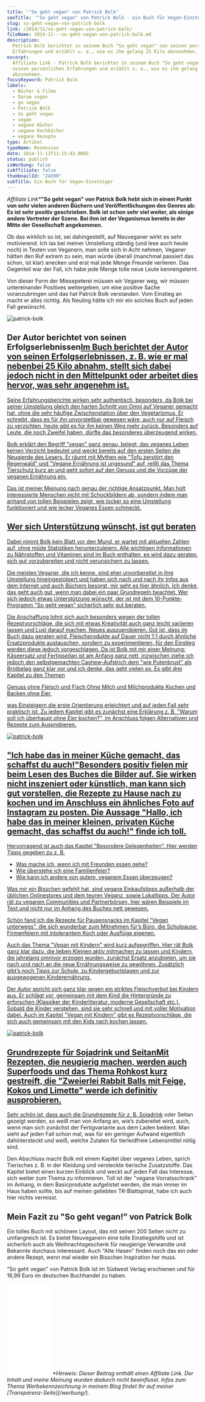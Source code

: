```yaml
---
title: '"So geht vegan" von Patrick Bolk'
seoTitle: '"So geht vegan" von Patrick Bolk - ein Buch für Vegan-Einsteiger'
slug: so-geht-vegan-von-patrick-bolk
link: /2014/11/so-geht-vegan-von-patrick-bolk/
fileName: 2014-11---so-geht-vegan-von-patrick-bolk.md
description:
  Patrick Bolk berichtet in seinem Buch "So geht vegan" von seinen persönlichen
  Erfahrungen und erzählt u. a., wie es ihm gelang 25 Kilo abzunehmen.
excerpt:
  Affiliate Link - Patrick Bolk berichtet in seinem Buch "So geht vegan" von
  seinen persönlichen Erfahrungen und erzählt u. a., wie es ihm gelang 25 Kilo
  abzunehmen.
focusKeyword: Patrick Bolk
labels:
  - Bücher & Filme
  - Darum vegan
  - go vegan
  - Patrick Bolk
  - So geht vegan
  - vegan
  - vegane Bücher
  - vegane Kochbücher
  - vegane Rezepte
type: Artikel
typeName: Rezension
date: 2014-11-13T11:15:43.000Z
status: publish
isWerbung: false
isAffiliate: false
thumbnailId: "24390"
subTitle: Ein Buch für Vegan-Einsteiger
---
```


<em>Affiliate Link\*</em><strong>"So geht vegan" von Patrick Bolk hebt sich in
einem Punkt von sehr vielen anderen Büchern und Veröffentlichungen des Genres
ab: Es ist sehr positiv geschrieben. Bolk ist schon sehr viel weiter, als einige
andere Vertreter der Szene. Bei ihm ist der Veganismus bereits in der Mitte der
Gesellschaft angekommen.</strong>

Ob das wirklich so ist, sei dahingestellt, auf Neuveganer wirkt es sehr
motivierend. Ich las bei meiner Umstellung ständig (und lese auch heute noch) in
Texten von Veganern, man solle sich in Acht nehmen, Veganer hätten den Ruf
extrem zu sein, man würde überall (manchmal passiert das schon, ist klar)
anecken und erst mal jede Menge Freunde verlieren. Das Gegenteil war der Fall,
ich habe jede Menge tolle neue Leute kennengelernt.

Von dieser Form der Miesepeterei müssen wir Veganer weg, wir müssen
untereinander Positives weitergeben, um eine positive Sache voranzubringen und
das hat Patrick Bolk verstanden. Vom Einstieg an macht er alles richtig. Als
Neuling hätte ich mir ein solches Buch auf jeden Fall gewünscht.

![patrick-bolk](http://cardamonchai.com/wp-content/uploads/2019/06/patrick-bolk-2-400x600.jpg)

## Der Autor berichtet von seinen Erfolgserlebnissen<a href="https://amzn.to/31ngUxz" target="_blank" rel="noopener">Im Buch berichtet der Autor von seinen Erfolgserlebnissen, z. B. wie er mal nebenbei 25 Kilo abnahm, stellt sich dabei jedoch nicht in den Mittelpunkt oder arbeitet dies hervor, was sehr angenehm ist.

Seine Erfahrungsberichte wirken sehr authentisch, besonders, da Bolk bei seiner
Umstellung gleich den harten Schnitt von Omni auf Veganer gemacht hat, ohne die
sehr häufige Zwischenstation über den Vegetarismus. Er schreibt, dass es für ihn
unvorstellbar gewesen wäre, auch nur auf Fleisch zu verzichten, heute gibt es
für ihn keinen Weg mehr zurück. Besonders auf Leute, die noch Zweifel haben,
dürfte das besonderes überzeugend wirken.

Bolk erklärt den Begriff "vegan" ganz genau, belegt, das veganes Leben keinen
Verzicht bedeutet und weckt bereits auf den ersten Seiten die Neugierde des
Lesers. Er räumt mit Mythen wie "Tofu zerstört den Regenwald" und "Vegane
Ernährung ist ungesund" auf, reißt das Thema Tierschutz kurz an und geht sofort
auf den Genuss und die Vorzüge der veganen Ernährung ein.

Das ist meiner Meinung nach genau der richtige Ansatzpunkt. Man holt
interessierte Menschen nicht mit Schockbildern ab, sondern indem man anhand von
tollen Beispielen zeigt, wie locker so eine Umstellung funktioniert und wie
lecker Veganes Essen schmeckt.

## Wer sich Unterstützung wünscht, ist gut beraten

Dabei nimmt Bolk kein Blatt vor den Mund, er wartet mit aktuellen Zahlen auf,
ohne müde Statistiken herunterzuleiern. Alle wichtigen Informationen zu
Nährstoffen und Vitaminen sind im Buch enthalten, es wird dazu geraten, sich gut
vorzubereiten und nicht verunsichern zu lassen.

Die meisten Veganer, die ich kenne, sind eher unvorbereitet in ihre Umstellung
hineingestolpert und haben sich nach und nach ihr Infos aus dem Internet und
auch Büchern besorgt, mir geht es hier ähnlich. Ich denke, das geht auch gut,
wenn man dabei ein paar Grundregeln beachtet. Wer sich jedoch etwas
Unterstützung wünscht, der ist mit dem 10-Punkte-Programm "So geht vegan"
sicherlich sehr gut beraten.

Die Anschaffung lohnt sich auch besonders wegen der tollen Rezeptvorschläge, die
sich mit etwas Kreativität auch ganz leicht variieren lassen und Lust darauf
machen, Neues auszuprobieren. Gut ist, dass im Buch dazu geraten wird,
Fleischprodukte auf Dauer nicht 1:1 durch ähnliche Ersatzprodukte austauschen,
sondern zu experimentieren, für den Einstieg werden diese jedoch vorgeschlagen.
Da ist Bolk mit mir einer Meinung: Käseersatz und Fertigseitan ist am Anfang
ganz nett, inzwischen ziehe ich jedoch den selbstgemachten Cashew-Aufstrich dem
"wie Putenbrust" als Brotbelag ganz klar vor und ich denke, das geht vielen so.
Es gibt drei Kapitel zu den Themen

Genuss ohne Fleisch und Fisch Ohne Milch und Milchprodukte Kochen und Backen
ohne Eier,

was Einsteigern die erste Orientierung erleichtert und auf jeden Fall sehr
praktisch ist. Zu jedem Kapitel gibt es zunächst eine Erklärung z. B. "Warum
soll ich überhaupt ohne Eier kochen?", im Anschluss folgen Alternativen und
Rezepte zum Ausprobieren.

![patrick-bolk](http://cardamonchai.com/wp-content/uploads/2019/06/patrick-bolk-4-400x267.jpg)

## "Ich habe das in meiner Küche gemacht, das schaffst du auch!"<a href="https://amzn.to/31ngUxz" target="_blank" rel="noopener">Besonders positiv fielen mir beim Lesen des Buches die Bilder auf. Sie wirken nicht inszeniert oder künstlich, man kann sich gut vorstellen, die Rezepte zu Hause nach zu kochen und im Anschluss ein ähnliches Foto auf Instagram zu posten. Die Aussage "Hallo, ich habe das in meiner kleinen, privaten Küche gemacht, das schaffst du auch!" finde ich toll.

Hervorragend ist auch das Kapitel "Besondere Gelegenheiten". Hier werden Tipps
gegeben zu z. B.

<ul><li>Was mache ich, wenn ich mit Freunden essen gehe?</li><li>Wie überstehe ich eine Familienfeier?</li><li>Wie kann ich andere von gutem, veganem Essen überzeugen?</li></ul>

Was mir ein Bisschen gefehlt hat, sind vegane Einkaufstipps außerhalb der
üblichen Onlinestores und dem teuren Veganz, sowie Lokaltipps. Der Autor rät zu
veganen Communities und Partnerbörsen, hier wären Beispiele im Text und nicht
nur im Anhang des Buches nett gewesen.

Schön fand ich die Rezepte für Pausensnacks im Kapitel "Vegan unterwegs", die
sich wunderbar zum Mitnehmen für’s Büro, die Schulpause, Firmenfeiern mit
intolerantem Koch oder Ausflüge eigenen.

Auch das Thema "Vegan mit Kindern" wird kurz aufgegriffen. Hier rät Bolk ganz
klar dazu, die lieben Kleinen aktiv mitmachen zu lassen und Kindern, die
jahrelang omnivor erzogen wurden, zunächst Ersatz anzubieten, um sie nach und
nach an die neue Ernährungsweise zu gewöhnen. Zusätzlich gibt’s noch Tipps zur
Schule, zu Kindergeburtstagen und zur ausgewogenen Kinderernährung.

Der Autor spricht sich ganz klar gegen ein striktes Fleischverbot bei Kindern
aus. Er schlägt vor, gemeinsam mit dem Kind die Hintergründe zu erforschen
(Klassiker der Kinderliteratur, moderne Gesellschaft etc.). Sobald die Kinder
verstehen, sind sie sehr schnell und mit voller Motivation dabei. Auch im
Kapitel "Vegan mit Kindern" gibt es Rezeptvorschläge, die sich auch gemeinsam
mit den Kids nach kochen lassen.

![patrick-bolk](http://cardamonchai.com/wp-content/uploads/2019/06/patrick-bolk-1-400x600.jpg)

## Grundrezepte für Sojadrink und Seitan<a href="https://amzn.to/31ngUxz" target="_blank" rel="noopener">Mit Rezepten, die neugierig machen, werden auch Superfoods und das Thema Rohkost kurz gestreift, die "Zweierlei Rabbit Balls mit Feige, Kokos und Limette" werde ich definitiv ausprobieren.

Sehr schön ist, dass auch die Grundrezepte für z. B.
[Sojadrink](/2014/12/diy-sojamilch/) oder Seitan gezeigt werden, so weiß man von
Anfang an, wie’s zubereitet wird, auch, wenn man sich zunächst der
Fertigvariante aus dem Laden bedient. Man sieht auf jeden Fall schon mal, was
für ein geringer Aufwand eigentlich dahintersteckt und weiß, welche Zutaten für
tierleidfreie Lebensmittel nötig sind.

Den Abschluss macht Bolk mit einem Kapitel über veganes Leben, sprich Tierisches
z. B. in der Kleidung und versteckte tierische Zusatzstoffe. Das Kapitel bietet
einen kurzen Einblick und weckt auf jeden Fall das Interesse, sich weiter zum
Thema zu informieren. Toll ist der "vegane Vorratsschrank" im Anhang, in dem
Basicprodukte aufgelistet werden, die man immer im Haus haben sollte, bis auf
meinen geliebten TK-Blattspinat, habe ich auch hier nichts vermisst.

## Mein Fazit zu "So geht vegan!” von Patrick Bolk

Ein tolles Buch mit schönem Layout, das mit seinen 200 Seiten nicht zu
umfangreich ist. Es bietet Neuveganern eine tolle Einstiegshilfe und ist
sicherlich auch als Weihnachtsgeschenk für neugierige Verwandte und Bekannte
durchaus interessant. Auch "Alte Hasen" finden noch das ein oder andere Rezept,
wenn mal wieder ein Bisschen Inspiration her muss.

"So geht vegan" von Patrick Bolk ist im Südwest Verlag erschienen und für 16,99
Euro im deutschen Buchhandel zu haben.

<iframe style="width: 120px; height: 240px;" src="//ws-eu.amazon-adsystem.com/widgets/q?ServiceVersion=20070822&amp;OneJS=1&amp;Operation=GetAdHtml&amp;MarketPlace=DE&amp;source=ac&amp;ref=qf_sp_asin_til&amp;ad_type=product_link&amp;tracking_id=cardamonchai-21&amp;marketplace=amazon&amp;region=DE&amp;placement=3517092789&amp;asins=3517092789&amp;linkId=852e229a1ce9e8f1deddd8920286ae5e&amp;show_border=true&amp;link_opens_in_new_window=true&amp;price_color=c4c4c4&amp;title_color=5c9b72&amp;bg_color=ffffff" frameborder="0" marginwidth="0" marginheight="0" scrolling="no"></iframe><em>*Hinweis: Dieser Beitrag enthält einen Affiliate Link. Der Inhalt und meine Meinung wurden dadurch nicht beeinflusst. Infos zum Thema Werbekennzeichnung in meinem Blog findet Ihr auf meiner  [Transparenz-Seite](/werbung/). </em>
